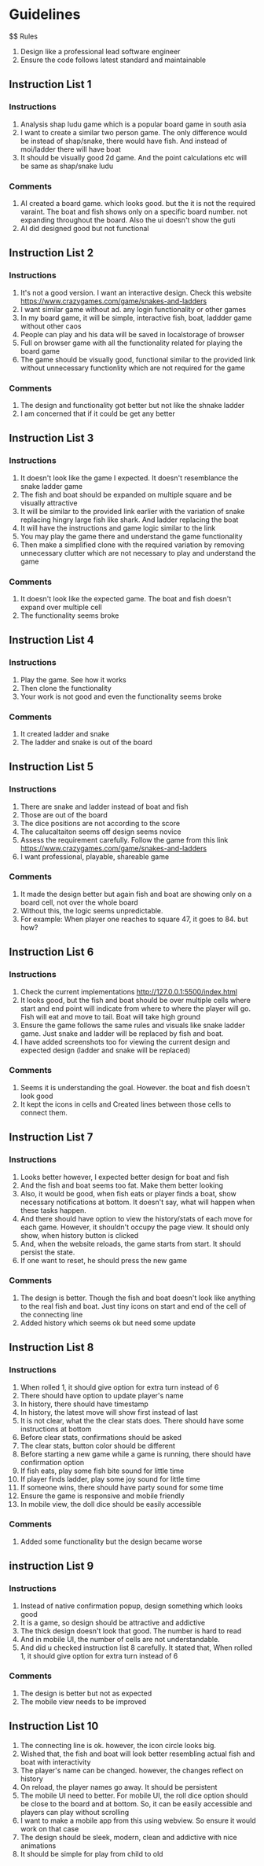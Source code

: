 # Guidelines

$$ Rules
1. Design like a professional lead software engineer
2. Ensure the code follows latest standard and maintainable


## Instruction List 1

### Instructions
1. Analysis shap ludu game which is a popular board game in south asia
2. I want to create a similar two person game. The only difference would be instead of shap/snake, there would have fish. And instead of moi/ladder there will have boat
3. It should be visually good 2d game. And the point calculations etc will be same as shap/snake ludu

### Comments
1. AI created a board game. which looks good. but the it is not the required varaint. The boat and fish shows only on a specific board number. not expanding throughout the board. Also the ui doesn't show the guti
2. AI did designed good but not functional


## Instruction List 2

### Instructions
1. It's not a good version. I want an interactive design. Check this website https://www.crazygames.com/game/snakes-and-ladders
2. I want similar game without ad. any login functionality or other games
3. In my board game, it will be simple, interactive fish, boat, laddder game without other caos
4. People can play and his data will be saved in localstorage of browser
5. Full on browser game with all the functionality related for playing the board game
6. The game  should be visually good, functional similar to the provided link without unnecessary functionlity which are not required for the game

### Comments
1. The design and functionality got better but not like the shnake ladder
2. I am concerned that if it could be get any better


## Instruction List 3

### Instructions
1. It doesn't look like the game I expected. It doesn't resemblance the snake ladder game
2. The fish and boat should be expanded on multiple square and be visually attractive
3. It will be similar to the provided link earlier with the variation of snake replacing hingry large fish like shark. And ladder replacing the boat
4. It will have the instructions and game logic similar to the link
5. You may play the game there and understand the game functionality
6. Then make a simplified clone  with the required variation by removing unnecessary clutter which are not necessary to play and understand the game

### Comments
1. It doesn't look like the expected game. The boat and fish doesn't expand over multiple cell
2. The functionality seems broke


## Instruction List 4

### Instructions
1. Play the game. See how it works
2. Then clone the functionality
3. Your work is not good and even the functionality seems broke

### Comments
1. It created ladder and snake
2. The ladder and snake is out of the board


## Instruction List 5

### Instructions
1. There are snake and ladder instead of boat and fish
2. Those are out of the board
3. The dice positions are not according to the score
4. The calucaltaiton seems off design seems novice
5. Assess the requirement carefully. Follow the game from this link https://www.crazygames.com/game/snakes-and-ladders 
6. I want professional, playable, shareable game

### Comments
1. It made the design better but again fish and boat are showing only on a board cell, not over the whole board
2. Without this, the logic seems unpredictable.
3. For example: When player one reaches to square 47, it goes to 84. but how?


## Instruction List 6

### Instructions
1. Check the current implementations http://127.0.0.1:5500/index.html
2. It looks good, but the fish and boat should be over multiple cells where start and end point will indicate from where to where the player will go. Fish will eat and move to tail. Boat will take high ground
3. Ensure the game follows the same rules and visuals like snake ladder game. Just snake and ladder will be replaced by fish and boat.
4. I have added screenshots too for viewing the current design and expected design (ladder and snake will be replaced)

### Comments
1. Seems it is understanding the goal. However. the boat and fish doesn't look good
2. It kept the icons in cells and Created lines between those cells to connect them.


## Instruction List 7

### Instructions
1. Looks better however, I expected better design for boat and fish
2. And the fish and boat seems too fat. Make them better looking
3. Also, it would be good, when fish eats or player finds a boat, show necessary notifications at bottom. It doesn't say, what will happen when these tasks happen.
4. And there should have option to view the history/stats of each move for each game. However, it shouldn't occupy the page view. It should only show, when history button is clicked
5. And, when the website reloads, the game starts from start. It should persist the state.
6. If one want to reset, he should press the new game

### Comments
1. The design is better. Though the fish and boat doesn't look like anything to the real fish and boat. Just tiny icons on start and end of the cell of the connecting line
2. Added history which seems ok but need some update


## Instruction List 8

### Instructions
1. When rolled 1, it should give option for extra turn instead of 6
2. There should have option to update player's name
3. In history, there should have timestamp
4. In history, the latest move will show first instead of last
5. It is not clear, what the the clear stats does. There should have some instructions at bottom
6. Before clear stats, confirmations should be asked
7. The clear stats, button color should be different
8. Before starting a new game while a game is running, there should have confirmation option
9. If fish eats, play some fish bite sound for little time
10. If player finds ladder, play some joy sound for little time
11. If someone wins, there should have party sound for some time
12. Ensure the game is responsive and mobile friendly
13. In mobile view, the doll dice should be easily accessible

### Comments
1. Added some functionality but the design became worse


## instruction List 9

### Instructions
1. Instead of native confirmation popup, design something which looks good
2. It is a game, so design should be attractive and addictive
3. The thick design doesn't look that good. The number is hard to read
4. And in mobile UI, the number of cells are not understandable.
5. And did u checked instruction list 8 carefully. It stated that, When rolled 1, it should give option for extra turn instead of 6

### Comments
1. The design is better but not as expected
2. The mobile view needs to be improved


## Instruction List 10
1. The connecting line is ok. however, the icon circle looks big.
2. Wished that, the fish and boat will look better resembling actual fish and boat with interactivity
3. The player's name can be changed. however, the changes reflect on history
5. On reload, the player names go away. It should be persistent
4. The mobile UI need to better. For mobile UI, the roll dice option should be close to the board and at bottom. So, it can be easily accessible and players can play without scrolling
5. I want to make a mobile app from this using webview. So ensure it would work on that case
6. The design should be sleek, modern, clean and addictive with nice animations
7. It should be simple for play from child to old